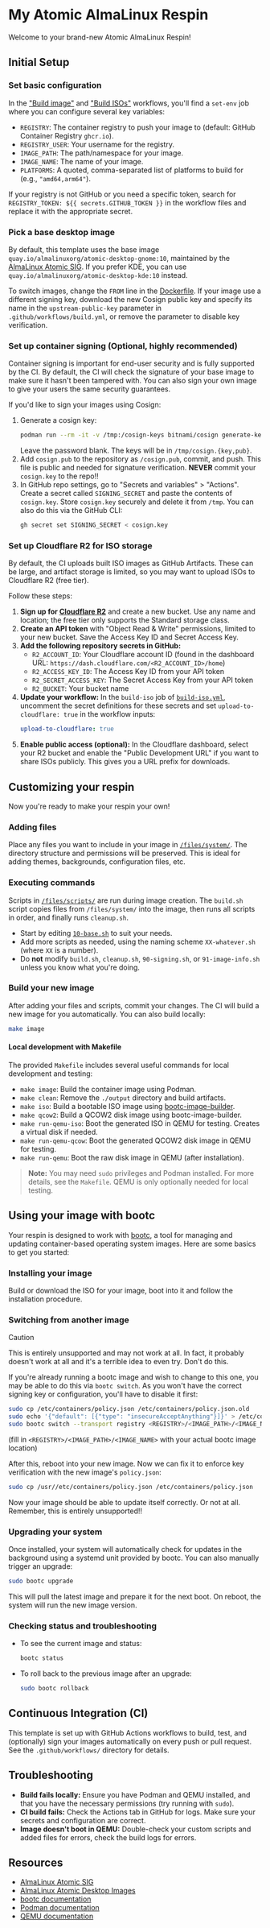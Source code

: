 # My Atomic AlmaLinux Respin

Welcome to your brand-new Atomic AlmaLinux Respin!

## Initial Setup

### Set basic configuration

In the ["Build image"](.github/workflows/build.yml) and ["Build ISOs"](.github/workflows/build-iso.yml)
workflows, you'll find a `set-env` job where you can configure several key variables:

- `REGISTRY`: The container registry to push your image to (default: GitHub Container Registry `ghcr.io`).
- `REGISTRY_USER`: Your username for the registry.
- `IMAGE_PATH`: The path/namespace for your image.
- `IMAGE_NAME`: The name of your image.
- `PLATFORMS`: A quoted, comma-separated list of platforms to build for (e.g., `"amd64,arm64"`).

If your registry is not GitHub or you need a specific token, search for `REGISTRY_TOKEN: ${{ secrets.GITHUB_TOKEN }}`
in the workflow files and replace it with the appropriate secret.

### Pick a base desktop image

By default, this template uses the base image `quay.io/almalinuxorg/atomic-desktop-gnome:10`, maintained by the
[AlmaLinux Atomic SIG](https://wiki.almalinux.org/sigs/Atomic.html). If you prefer KDE, you can use
`quay.io/almalinuxorg/atomic-desktop-kde:10` instead.

To switch images, change the `FROM` line in the [Dockerfile](Dockerfile). If your image use a different
signing key, download the new Cosign public key and specify its name in the `upstream-public-key`
parameter in `.github/workflows/build.yml`, or remove the parameter to disable key verification.

### Set up container signing (Optional, highly recommended)

Container signing is important for end-user security and is fully supported by
the CI. By default, the CI will check the signature of your base image to make
sure it hasn't been tampered with. You can also sign your own image to give
your users the same security guarantees.

If you'd like to sign your images using Cosign:

1. Generate a cosign key:
   ```sh
   podman run --rm -it -v /tmp:/cosign-keys bitnami/cosign generate-key-pair
   ```
   Leave the password blank. The keys will be in `/tmp/cosign.{key,pub}`.
2. Add `cosign.pub` to the repository as `/cosign.pub`, commit, and push. This file is public and
   needed for signature verification. **NEVER** commit your `cosign.key` to the repo!!
3. In GitHub repo settings, go to "Secrets and variables" > "Actions". Create a secret called
   `SIGNING_SECRET` and paste the contents of `cosign.key`. Store `cosign.key` securely and delete
   it from `/tmp`. You can also do this via the GitHub CLI:
   ```bash
   gh secret set SIGNING_SECRET < cosign.key
   ```

### Set up Cloudflare R2 for ISO storage

By default, the CI uploads built ISO images as GitHub Artifacts. These can be large, and artifact storage is limited, so you may want to upload ISOs to Cloudflare R2 (free tier).

Follow these steps:

1. **Sign up for [Cloudflare R2](https://www.cloudflare.com/developer-platform/products/r2/)** and create a new bucket. Use any name and location; the free tier only supports the Standard storage class.
2. **Create an API token** with "Object Read & Write" permissions, limited to your new bucket. Save the Access Key ID and Secret Access Key.
3. **Add the following repository secrets in GitHub:**
   - `R2_ACCOUNT_ID`: Your Cloudflare account ID (found in the dashboard URL: `https://dash.cloudflare.com/<R2_ACCOUNT_ID>/home`)
   - `R2_ACCESS_KEY_ID`: The Access Key ID from your API token
   - `R2_SECRET_ACCESS_KEY`: The Secret Access Key from your API token
   - `R2_BUCKET`: Your bucket name
4. **Update your workflow:**
   In the `build-iso` job of [`build-iso.yml`](/.github/workflows/build-iso.yml), uncomment the secret definitions for these secrets and set `upload-to-cloudflare: true` in the workflow inputs:
   ```yaml
   upload-to-cloudflare: true
   ```
5. **Enable public access (optional):**
   In the Cloudflare dashboard, select your R2 bucket and enable the "Public Development URL" if you want to share ISOs publicly. This gives you a URL prefix for downloads.

## Customizing your respin

Now you're ready to make your respin your own!

### Adding files

Place any files you want to include in your image in [`/files/system/`](files/system/). The
directory structure and permissions will be preserved. This is ideal for adding themes,
backgrounds, configuration files, etc.

### Executing commands

Scripts in [`/files/scripts/`](files/scripts/) are run during image creation. The `build.sh`
script copies files from `/files/system/` into the image, then runs all scripts in order,
and finally runs `cleanup.sh`.

- Start by editing [`10-base.sh`](files/scripts/10-base.sh) to suit your needs.
- Add more scripts as needed, using the naming scheme `XX-whatever.sh` (where `XX` is a number).
- Do **not** modify `build.sh`, `cleanup.sh`, `90-signing.sh`, or `91-image-info.sh` unless you know what you're doing.

### Build your new image

After adding your files and scripts, commit your changes. The CI will build a new image
for you automatically. You can also build locally:

```sh
make image
```

#### Local development with Makefile

The provided `Makefile` includes several useful commands for local development and testing:

- `make image`: Build the container image using Podman.
- `make clean`: Remove the `./output` directory and build artifacts.
- `make iso`: Build a bootable ISO image using [bootc-image-builder](https://github.com/osbuild/bootc-image-builder).
- `make qcow2`: Build a QCOW2 disk image using bootc-image-builder.
- `make run-qemu-iso`: Boot the generated ISO in QEMU for testing. Creates a virtual disk if needed.
- `make run-qemu-qcow`: Boot the generated QCOW2 disk image in QEMU for testing.
- `make run-qemu`: Boot the raw disk image in QEMU (after installation).

> **Note:** You may need `sudo` privileges and Podman installed. For more details, see
>  the `Makefile`. QEMU is only optionally needed for local testing.

## Using your image with bootc

Your respin is designed to work with [bootc](https://github.com/containers/bootc), a tool for
managing and updating container-based operating system images. Here are some basics to get you started:

### Installing your image

Build or download the ISO for your image, boot into it and follow the installation procedure.

### Switching from another image

> [!CAUTION]
> This is entirely unsupported and may not work at all. In fact, it probably doesn't
> work at all and it's a terrible idea to even try. Don't do this.

If you're already running a bootc image and wish to change to this one, you may be able to do
this via `bootc switch`. As you won't have the correct signing key or configuration, you'll
have to disable it first:

```sh
sudo cp /etc/containers/policy.json /etc/containers/policy.json.old
sudo echo '{"default": [{"type": "insecureAcceptAnything"}]}' > /etc/containers/policy.json
sudo bootc switch --transport registry <REGISTRY>/<IMAGE_PATH>/<IMAGE_NAME>:latest
```

(fill in `<REGISTRY>/<IMAGE_PATH>/<IMAGE_NAME>` with your actual bootc image location)

After this, reboot into your new image. Now we can fix it to enforce key verification
with the new image's `policy.json`:

```sh
sudo cp /usr//etc/containers/policy.json /etc/containers/policy.json
```

Now your image should be able to update itself correctly. Or not at all. Remember,
this is entirely unsupported!!

### Upgrading your system

Once installed, your system will automatically check for updates in the background using a
systemd unit provided by bootc. You can also manually trigger an upgrade:

```sh
sudo bootc upgrade
```

This will pull the latest image and prepare it for the next boot. On reboot, the system
will run the new image version.

### Checking status and troubleshooting

- To see the current image and status:
  ```sh
  bootc status
  ```
- To roll back to the previous image after an upgrade:
  ```sh
  sudo bootc rollback
  ```

## Continuous Integration (CI)

This template is set up with GitHub Actions workflows to build, test, and (optionally)
sign your images automatically on every push or pull request. See the `.github/workflows/`
directory for details.

## Troubleshooting

- **Build fails locally:** Ensure you have Podman and QEMU installed, and that you have the necessary permissions (try running with `sudo`).
- **CI build fails:** Check the Actions tab in GitHub for logs. Make sure your secrets and configuration are correct.
- **Image doesn't boot in QEMU:** Double-check your custom scripts and added files for errors, check the build logs for errors.

## Resources

- [AlmaLinux Atomic SIG](https://wiki.almalinux.org/sigs/Atomic.html)
- [AlmaLinux Atomic Desktop Images](https://github.com/AlmaLinux/atomic-desktop)
- [bootc documentation](https://github.com/containers/bootc)
- [Podman documentation](https://podman.io/)
- [QEMU documentation](https://www.qemu.org/)
